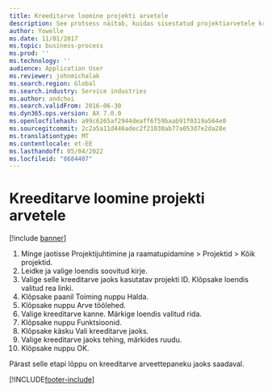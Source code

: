 ```yaml
---
title: Kreeditarve loomine projekti arvetele
description: See protsess näitab, kuidas sisestatud projektiarvetele kreeditarve luua.
author: Yowelle
ms.date: 11/01/2017
ms.topic: business-process
ms.prod: ''
ms.technology: ''
audience: Application User
ms.reviewer: johnmichalak
ms.search.region: Global
ms.search.industry: Service industries
ms.author: andchoi
ms.search.validFrom: 2016-06-30
ms.dyn365.ops.version: AX 7.0.0
ms.openlocfilehash: a99c6265af2944deaff6f59baab91f0319a564e0
ms.sourcegitcommit: 2c2a5a11d446adec2f21030ab77a053d7e2da28e
ms.translationtype: MT
ms.contentlocale: et-EE
ms.lasthandoff: 05/04/2022
ms.locfileid: "8684407"
---
```

# <a name="create-a-credit-note-on-project-invoices"></a>Kreeditarve loomine projekti arvetele

[!include [banner](../../includes/banner.md)]

1. Minge jaotisse Projektijuhtimine ja raamatupidamine > Projektid > Kõik projektid. 
2. Leidke ja valige loendis soovitud kirje. 
3. Valige selle kreeditarve jaoks kasutatav projekti ID. Klõpsake loendis valitud rea linki. 
4. Klõpsake paanil Toiming nuppu Halda. 
5. Klõpsake nuppu Arve töölehed. 
6. Valige kreeditarve kanne. Märkige loendis valitud rida. 
7. Klõpsake nuppu Funktsioonid. 
8. Klõpsake käsku Vali kreeditarve jaoks. 
9. Valige kreeditarve jaoks tehing, märkides ruudu.
10. Klõpsake nuppu OK. 

Pärast selle etapi lõppu on kreeditarve arveettepaneku jaoks saadaval.


[!INCLUDE[footer-include](../../includes/footer-banner.md)]